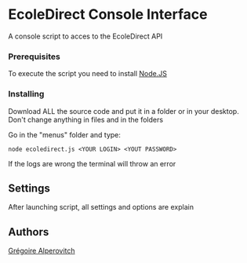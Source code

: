 # EcoleDirect Console Interface

A console script to acces to the EcoleDirect API 

### Prerequisites

To execute the script you need to install [Node.JS](https://nodejs.org/en/download/)

### Installing

Download ALL the source code and put it in a folder or in your desktop.
Don't change anything in files and in the folders

Go in the "menus" folder and type: 
```
node ecoledirect.js <YOUR LOGIN> <YOUT PASSWORD>
```

If the logs are wrong the terminal will throw an error

## Settings

After launching script, all settings and options are explain

## Authors

[Grégoire Alperovitch](https://github.com/GregoireALP)
